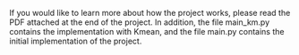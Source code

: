 If you would like to learn more about how the project works, please read the PDF attached at the end of the project. In addition, the file main_km.py contains the implementation with Kmean, and the file main.py
contains the initial implementation of the project.
